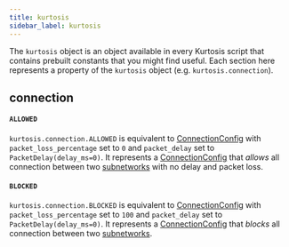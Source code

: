 ```yaml
---
title: kurtosis
sidebar_label: kurtosis
---
```


The `kurtosis` object is an object available in every Kurtosis script that contains prebuilt constants that you might find useful. Each section here represents a property of the `kurtosis` object (e.g. `kurtosis.connection`).

connection
----------

#### `ALLOWED`

`kurtosis.connection.ALLOWED` is equivalent to [ConnectionConfig][connection-config] with `packet_loss_percentage` set to `0` and `packet_delay` set to `PacketDelay(delay_ms=0)`. It represents a [ConnectionConfig][connection-config] that _allows_ all connection between two [subnetworks][subnetworks-reference] with no delay and packet loss.

#### `BLOCKED`

`kurtosis.connection.BLOCKED` is equivalent to [ConnectionConfig][connection-config] with `packet_loss_percentage` set to `100` and `packet_delay` set to `PacketDelay(delay_ms=0)`. It represents a [ConnectionConfig][connection-config] that _blocks_ all connection between two [subnetworks][subnetworks-reference].

<!--------------- ONLY LINKS BELOW THIS POINT ---------------------->
[connection-config]: ./connection-config.md
[subnetworks-reference]: ../concepts-reference/subnetworks.md
